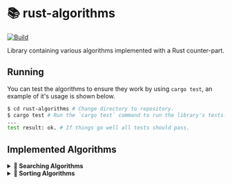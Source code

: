 # **📚 rust-algorithms**
[![Build](https://github.com/c1m50c/rust-algorithms/actions/workflows/build.yml/badge.svg?branch=main)](https://github.com/c1m50c/rust-algorithms/actions/workflows/build.yml)

Library containing various algorithms implemented with a Rust counter-part.


## **Running**
You can test the algorithms to ensure they work by using `cargo test`, an example of it's usage is shown below.
```bash
$ cd rust-algorithms # Change directory to repository.
$ cargo test # Run the `cargo test` command to run the library's tests.
...
test result: ok. # If things go well all tests should pass.
```


## **Implemented Algorithms**

<details>
<summary><strong>🔎 Searching Algorithms</strong></summary>
    <ul>
        <li>Linear Search</li>
        <li>Binary Search</li>
    </ul>
</details>

<details>
<summary><strong>🧮 Sorting Algorithms</strong></summary>
    <ul>
        <li>Selection Sort</li>
        <li>Insertion Sort</li>
        <li>Bubble Sort</li>
        <li>Gnome Sort</li>
        <li>Quick Sort</li>
        <li>Merge Sort</li>
        <li>Shell Sort</li>
        <li>Heap Sort</li>
        <li>Comb Sort</li>
    </ul>
</details>